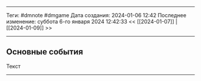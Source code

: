 ___
Теги: #dmnote #dmgame 
Дата создания: 2024-01-06 12:42 
Последнее изменение: суббота 6-го января 2024 12:42:33
<< [[2024-01-07]] | [[2024-01-09]] >> 
___
## Основные события

Текст

---
